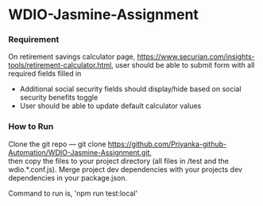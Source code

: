 # WDIO-Jasmine-Assignment

### **Requirement**

On retirement savings calculator page, https://www.securian.com/insights-tools/retirement-calculator.html, user should be able to submit form with all required fields filled in
  - Additional social security fields should display/hide based on social security benefits toggle
  - User should be able to update default calculator values
  

### **How to Run**

Clone the git repo — git clone https://github.com/Priyanka-github-Automation/WDIO-Jasmine-Assignment.git,  
then copy the files to your project directory (all files in /test and the wdio.*.conf.js). 
Merge project dev dependencies with your projects dev dependencies in your package.json.

Command to run is, 'npm run test:local'
